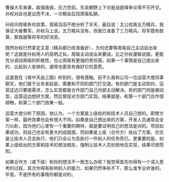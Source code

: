 
曹操大军来袭，敌强我弱，压力空前。东吴朝野上下对是战是降争论得不可开交。孙权对此也是议而不决，一次朝会后找周瑜私聊。

孙权问周瑜有何良策，周瑜滔滔不绝分析了半天，最后说：主公给我五万精兵，我保证大破曹军。孙权马上说，五万精兵没有，但我已准备了三万精兵。将军既有胜算，那我就等将军的好消息。

既然孙权已然拿定主意（精兵都已经准备好），为何还要等周瑜自己主动说出来呢？这就是孙权用人的高明之处。周瑜主动说出来要战，比之孙权灌输说服，更能充分调动周瑜的积极性，也让周瑜有更强的责任感。如果一个事情是自己提出来的，比起别人安排的，通常也更具有做好它的意愿。

这是我在《易中天品三国》听到的，很有感触。前不久我和公司一位运营大佬同事聊天，他们属于业务发起层，需要和不同的部门打交道。有的部门是主动型的，运营这边只要提需求，怎么实现都是合作部门自己内部主动解决。有的部门则是被动型，运营这边想好方案，然后督促对方部门实现。结果就是，和第一个部门合作很顺畅，和第二个部门效果一般。

运营大佬分析了原因，他认为，一个方案是上级给的和技术人员自己想的。即使方案一样，最终效果也会有很大不同。如果是自己想出来的方案，开发人员通常会全力以赴，因为他们心里有一个重要的期待，就是要证明自己的想法是对的。项目如果成功，则自己也会有更大的成就感。而如果是上级（合作方）给出了方案，仅仅是让技术人员去执行，他们只会认为去执行一件别人的任务而已。更重要的是，如果上级给出的方案和技术的想法相左，强制让技术人员别扭地去实现，结果可想而知。

如果合作方（或下级）和你的想法不一致怎么办呢？我觉得首先你得有一个深入思考的过程，其次你得有影响别人的能力，如果仍然争执不下，那么谁专业听谁的。毕竟，不是所有的事情你都是对的。
